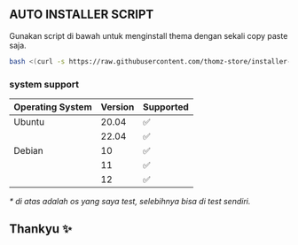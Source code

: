 ## AUTO INSTALLER SCRIPT

Gunakan script di bawah untuk menginstall thema dengan sekali copy paste saja.

```bash
bash <(curl -s https://raw.githubusercontent.com/thomz-store/installer-panel-thomz/main/installer.sh)
```

### system support

| Operating System | Version | Supported          |
| ---------------- | ------- | ------------------ |
| Ubuntu           | 20.04   | :white_check_mark: |
|                  | 22.04   | :white_check_mark: |
| Debian           | 10      | :white_check_mark: |
|                  | 11      | :white_check_mark: |
|                  | 12      | :white_check_mark: |

_\* di atas adalah os yang saya test, selebihnya bisa di test sendiri._

## Thankyu ✨
